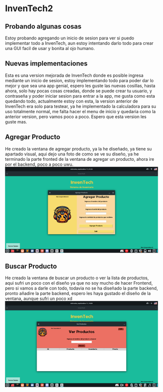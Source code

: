 # InvenTech2

## Probando algunas cosas
Estoy probando agregando un inicio de sesion para ver si puedo implementar todo a InvenTech, aun estoy intentando darlo todo para crear una GUI facil de usar y bonita al ojo humano.

## Nuevas implementaciones
Esta es una version mejorada de InvenTech donde es posible ingresa mediante un inicio de sesion, estoy implementando todo para poder dar lo mejor y que sea una app genial, espero les guste las nuevas cosillas, hasta ahora, solo hay pocas cosas creadas, donde se puede crear tu usuario, y contraseña y poder iniciar sesion para entrar a la app, me gusta como esta quedando todo, actualmente estoy con esta, la version anterior de InvenTech era solo para testear, ya he implementado la calculadora para su uso totalmente normal, me falta hacer el menu de inicio y quedaria como la anterior version, pero vamos poco a poco. Espero que esta version les guste mas.

## Agregar Producto
He creado la ventana de agregar producto, ya la he diseñado, ya tiene su apartado visual, aqui dejo una foto de como se ve su diseño, ya he terminado la parte fronted de la ventana de agregar un producto, ahora ire por el backend, poco a poco uwu.
<img src='/resources/screenshot/screenshot1.png'>

## Buscar Producto
He creado la ventana de buscar un producto o ver la lista de productos, aqui sufri un poco con el diseño ya que no soy mucho de hacer Frontend, pero si vamos a darle con todo, todavia no se ha diseñado la parte backend, pronto añadire la parte backend, espero les haya gustado el diseño de la ventana, aunque sufri un poco xd
<img src='/resources/screenshot/screenshot2.png'>